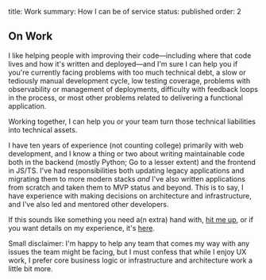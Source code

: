 title: Work
summary: How I can be of service
status: published
order: 2

## On Work

I like helping people with improving their code—including where that code lives and how it's
written and deployed—and I'm sure I can help you if you're currently facing
problems with too much technical debt, a slow or tediously manual development
cycle, low testing coverage, problems with observability or management of deployments,
difficulty with feedback loops in the process, or most other problems related to
delivering a functional application.

Working together, I can help you or your team turn those technical liabilities into technical
assets.

I have ten years of experience (not counting college) primarily with web
development, and I know a thing or two about writing maintainable code both in
the backend (mostly Python; Go to a lesser extent) and the frontend in JS/TS.
I've had responsibilities both updating legacy applications and migrating them
to more modern stacks _and_ I've also written applications from scratch and taken them to MVP
status and beyond. This is to say, I have experience with making decisions on architecture
and infrastructure, and I've also led and mentored other developers.

If this sounds like something you need a(n extra) hand with, [hit me up][contact], or if you
want details on my experience, it's [here][cv].

Small disclaimer: I'm happy to help any team that comes my way with any issues the team might
be facing, but I must confess that while I enjoy UX work, I prefer core business logic or
infrastructure and architecture work a little bit more.

[contact]: {filename}/pages/contact.md
[cv]: {filename}/pages/cv.md
